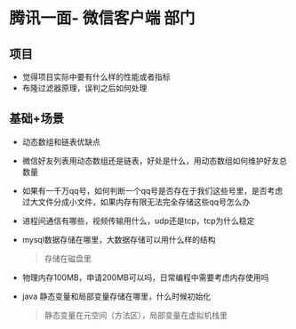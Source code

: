 # 腾讯一面- 微信客户端 部门



## 项目

- 觉得项目实际中要有什么样的性能或者指标
- 布隆过滤器原理，误判之后如何处理



## 基础+场景

- 动态数组和链表优缺点

- 微信好友列表用动态数组还是链表，好处是什么，用动态数组如何维护好友总数量

- 如果有一千万qq号，如何判断一个qq号是否存在于我们这些号里，是否考虑过大文件分成小文件，如果内存有限无法完全存储这些qq号怎么办

- 进程间通信有哪些，视频传输用什么，udp还是tcp，tcp为什么稳定

- mysql数据存储在哪里，大数据存储可以用什么样的结构

  > 存储在磁盘里

- 物理内存100MB，申请200MB可以吗，日常编程中需要考虑内存使用吗

- java 静态变量和局部变量存储在哪里，什么时候初始化

  > 静态变量在元空间（方法区），局部变量在虚拟机栈里

